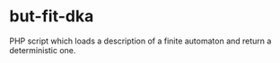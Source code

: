 # but-fit-dka
PHP script which loads a description of a finite automaton and return a deterministic one.
